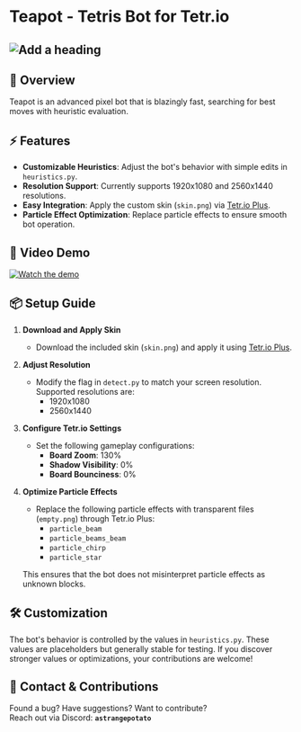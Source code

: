 # **Teapot - Tetris Bot for Tetr.io**  

![Add a heading](https://github.com/user-attachments/assets/4f3e2201-7483-4661-b5a4-2afffa4bc00d)
---

## 🚀 **Overview**
Teapot is an advanced pixel bot that is blazingly fast, searching for best moves with heuristic evaluation.

## ⚡ **Features**
- **Customizable Heuristics**: Adjust the bot's behavior with simple edits in `heuristics.py`.
- **Resolution Support**: Currently supports 1920x1080 and 2560x1440 resolutions.
- **Easy Integration**: Apply the custom skin (`skin.png`) via [Tetr.io Plus](https://gitlab.com/UniQMG/tetrio-plus).
- **Particle Effect Optimization**: Replace particle effects to ensure smooth bot operation.

## 🎥 **Video Demo**

[![Watch the demo](http://img.youtube.com/vi/Bm9AEgAsgc8/0.jpg)](https://www.youtube.com/watch?v=Bm9AEgAsgc8 "Teapot Bot Demo")

## 📦 **Setup Guide**
1. **Download and Apply Skin**  
   - Download the included skin (`skin.png`) and apply it using [Tetr.io Plus](https://gitlab.com/UniQMG/tetrio-plus).

2. **Adjust Resolution**  
   - Modify the flag in `detect.py` to match your screen resolution. Supported resolutions are:
     - 1920x1080
     - 2560x1440

3. **Configure Tetr.io Settings**  
   - Set the following gameplay configurations:
     - **Board Zoom**: 130%
     - **Shadow Visibility**: 0%
     - **Board Bounciness**: 0%

4. **Optimize Particle Effects**  
   - Replace the following particle effects with transparent files (`empty.png`) through Tetr.io Plus:
     - `particle_beam`
     - `particle_beams_beam`
     - `particle_chirp`
     - `particle_star`

   This ensures that the bot does not misinterpret particle effects as unknown blocks.

## 🛠 **Customization**
The bot's behavior is controlled by the values in `heuristics.py`. These values are placeholders but generally stable for testing. If you discover stronger values or optimizations, your contributions are welcome!

## 💬 **Contact & Contributions**
Found a bug? Have suggestions? Want to contribute?  
Reach out via Discord: **`astrangepotato`**
